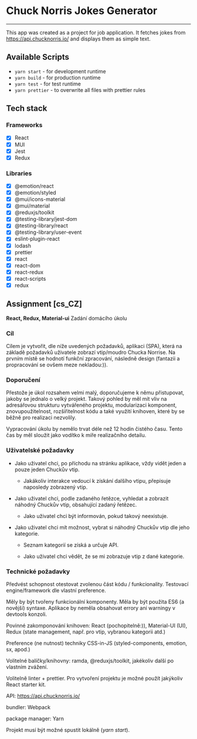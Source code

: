 # Chuck Norris Jokes Generator

---

This app was created as a project for job application. It fetches jokes from <https://api.chucknorris.io/> and displays them as simple text.

## Available Scripts

- `yarn start` - for development runtime
- `yarn build` - for production runtime
- `yarn test` - for test runtime
- `yarn prettier` - to overwrite all files with prettier rules

## Tech stack

### Frameworks

- [x] React
- [x] MUI
- [x] Jest
- [x] Redux

### Libraries

- [x] @emotion/react
- [x] @emotion/styled
- [x] @mui/icons-material
- [x] @mui/material
- [x] @reduxjs/toolkit
- [x] @testing-library/jest-dom
- [x] @testing-library/react
- [x] @testing-library/user-event
- [x] eslint-plugin-react
- [x] lodash
- [x] prettier
- [x] react
- [x] react-dom
- [x] react-redux
- [x] react-scripts
- [x] redux

## Assignment [cs_CZ]

**React, Redux, Material-ui**
Zadání domácího úkolu

### Cíl

Cílem je vytvořit, dle níže uvedených požadavků, aplikaci (SPA), která na základě požadavků uživatele zobrazí vtip/moudro Chucka Norrise. Na prvním místě se hodnotí funkční zpracování, následně design (fantazii a propracování se ovšem meze nekladou:)).

### Doporučení

Přestože je úkol rozsahem velmi malý, doporučujeme k němu přistupovat, jakoby se jednalo o velký projekt. Takový pohled by měl mít vliv na adresářovou strukturu vytvářeného projektu, modularizaci komponent, znovupoužitelnost, rozšiřitelnost kódu a také využití knihoven, které by se běžně pro realizaci nezvolily.

Vypracování úkolu by nemělo trvat déle než 12 hodin čistého času. Tento čas by měl sloužit jako vodítko k míře realizačního detailu.

### Uživatelské požadavky

- Jako uživatel chci, po příchodu na stránku aplikace, vždy vidět jeden a pouze jeden Chuckův vtip.

  - Jakákoliv interakce vedoucí k získání dalšího vtipu, přepisuje naposledy zobrazený vtip.

- Jako uživatel chci, podle zadaného řetězce, vyhledat a zobrazit náhodný Chuckův vtip, obsahující zadaný řetězec.

  - Jako uživatel chci být informován, pokud takový neexistuje.

- Jako uživatel chci mít možnost, vybrat si náhodný Chuckův vtip dle jeho kategorie.

  - Seznam kategorií se získá a určuje API.

  - Jako uživatel chci vědět, že se mi zobrazuje vtip z dané kategorie.

### Technické požadavky

Předvést schopnost otestovat zvolenou část kódu / funkcionality. Testovací engine/framework dle vlastní preference.

Měly by být tvořeny funkcionální komponenty. Měla by být použita ES6 (a novější) syntaxe. Aplikace by neměla obsahovat errory ani warningy v devtools konzoli.

Povinné zakomponování knihoven: React (pochopitelně:)), Material-UI (UI), Redux (state management, např. pro vtip, vybranou kategorii atd.)

Preference (ne nutnost) techniky CSS-in-JS (styled-components, emotion, sx, apod.)

Volitelné balíčky/knihovny: ramda, @reduxjs/toolkit, jakékoliv další po vlastním zvážení.

Volitelně linter + prettier. Pro vytvoření projektu je možné použít jakýkoliv React starter kit.

API: <https://api.chucknorris.io/>

bundler: Webpack

package manager: Yarn

Projekt musí být možné spustit lokálně (_yarn start_).
